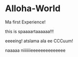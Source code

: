 # Alloha-World
Ma first Experience!

this is spaaaartaaaaaa!!!

eeeeing! atslama ala ee CCCuum!

naaaaa niiiiiiieeeeeeeeeeeeee
